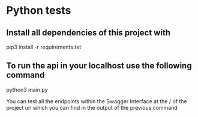 # Python tests
## Install all dependencies of this project with

pip3 install -r requirements.txt

## To run the api in your localhost use the following command

python3 main.py

You can test all the endpoints within the Swagger Interface at the / of the project url which you can find in the output of the previous command